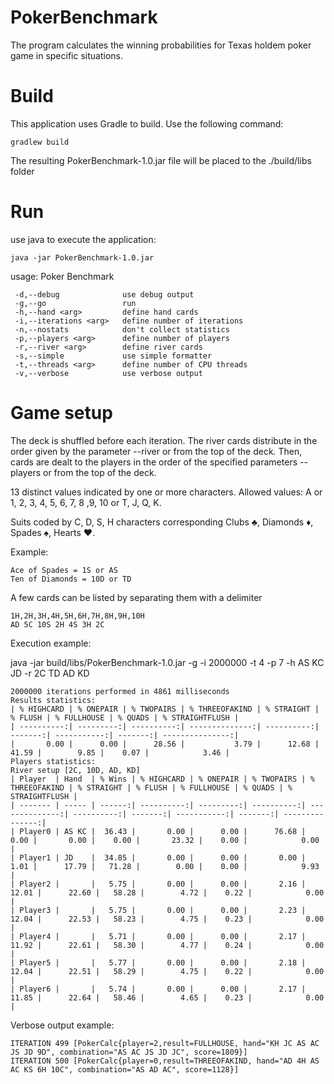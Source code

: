 PokerBenchmark
==============

The program calculates the winning probabilities for Texas holdem poker game in specific situations.

# Build

This application uses Gradle to build. Use the following command: 
```
gradlew build
```
The resulting PokerBenchmark-1.0.jar file will be placed to the ./build/libs folder

# Run

use java to execute the application:
```
java -jar PokerBenchmark-1.0.jar
```

usage: Poker Benchmark
```
 -d,--debug              use debug output
 -g,--go                 run
 -h,--hand <arg>         define hand cards
 -i,--iterations <arg>   define number of iterations
 -n,--nostats            don't collect statistics
 -p,--players <arg>      define number of players
 -r,--river <arg>        define river cards
 -s,--simple             use simple formatter
 -t,--threads <arg>      define number of CPU threads
 -v,--verbose            use verbose output
```
  
# Game setup

The deck is shuffled before each iteration. The river cards distribute in the order given by the parameter --river <arg> or from the top of the deck. 
Then, cards are dealt to the players in the order of the specified parameters --players <arg> or from the top of the deck.
 
13 distinct values indicated by one or more characters. Allowed values: A or 1, 2, 3, 4, 5, 6, 7, 8 ,9, 10 or T, J, Q, K.

Suits coded by C, D, S, H characters corresponding Clubs ♣, Diamonds ♦, Spades ♠, Hearts ♥.

Example:

    Ace of Spades = 1S or AS
    Ten of Diamonds = 10D or TD

A few cards can be listed by separating them with a delimiter

    1H,2H,3H,4H,5H,6H,7H,8H,9H,10H
    AD 5C 10S 2H 4S 3H 2C


Execution example:

java -jar build/libs/PokerBenchmark-1.0.jar -g -i 2000000 -t 4 -p 7 -h AS KC JD -r 2C TD AD KD
```
2000000 iterations performed in 4861 milliseconds 
Results statistics:
| % HIGHCARD | % ONEPAIR | % TWOPAIRS | % THREEOFAKIND | % STRAIGHT | % FLUSH | % FULLHOUSE | % QUADS | % STRAIGHTFLUSH |
| ----------:| ---------:| ----------:| --------------:| ----------:| -------:| -----------:| -------:| ---------------:|
|       0.00 |      0.00 |      28.56 |           3.79 |      12.68 |   41.59 |        9.85 |    0.07 |            3.46 |
Players statistics:
River setup [2C, 10D, AD, KD]
| Player  | Hand  | % Wins | % HIGHCARD | % ONEPAIR | % TWOPAIRS | % THREEOFAKIND | % STRAIGHT | % FLUSH | % FULLHOUSE | % QUADS | % STRAIGHTFLUSH |
| ------- | ----- | ------:| ----------:| ---------:| ----------:| --------------:| ----------:| -------:| -----------:| -------:| ---------------:|
| Player0 | AS KC |  36.43 |       0.00 |      0.00 |      76.68 |           0.00 |       0.00 |    0.00 |       23.32 |    0.00 |            0.00 |
| Player1 | JD    |  34.85 |       0.00 |      0.00 |       0.00 |           1.01 |      17.79 |   71.28 |        0.00 |    0.00 |            9.93 |
| Player2 |       |   5.75 |       0.00 |      0.00 |       2.16 |          12.01 |      22.60 |   58.28 |        4.72 |    0.22 |            0.00 |
| Player3 |       |   5.75 |       0.00 |      0.00 |       2.23 |          12.04 |      22.53 |   58.23 |        4.75 |    0.23 |            0.00 |
| Player4 |       |   5.71 |       0.00 |      0.00 |       2.17 |          11.92 |      22.61 |   58.30 |        4.77 |    0.24 |            0.00 |
| Player5 |       |   5.77 |       0.00 |      0.00 |       2.18 |          12.04 |      22.51 |   58.29 |        4.75 |    0.22 |            0.00 |
| Player6 |       |   5.74 |       0.00 |      0.00 |       2.17 |          11.85 |      22.64 |   58.46 |        4.65 |    0.23 |            0.00 |
```

Verbose output example:
```
ITERATION 499 [PokerCalc{player=2,result=FULLHOUSE, hand="KH JC AS AC JS JD 9D", combination="AS AC JS JD JC", score=1809}]
ITERATION 500 [PokerCalc{player=0,result=THREEOFAKIND, hand="AD 4H AS AC KS 6H 10C", combination="AS AD AC", score=1128}]
```
